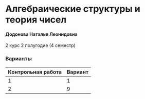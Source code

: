 # Алгебраические структуры и теория чисел

#### Додонова Наталья Леонидовна

2 курс 2 полугодие (4 семестр)

### Варианты

| Контрольная работа | Вариант                |
| :------------------ | :--------------------- |
| 1                   | 1 |
|2                   | 9 |
